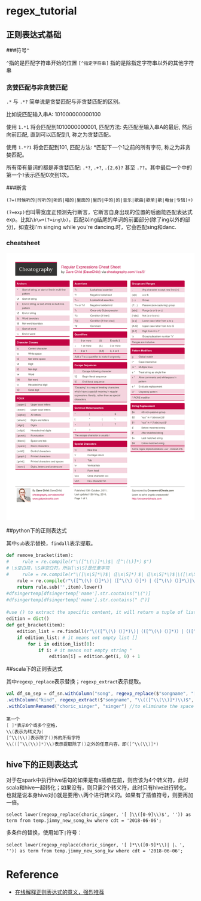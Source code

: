 # regex_tutorial

## 正则表达式基础

###符号`^`

`^`指的是匹配字符串开始的位置
`[^指定字符串]` 指的是除指定字符串以外的其他字符串

### 贪婪匹配与非贪婪匹配

`.*` 与 `.*?`
简单说是贪婪匹配与非贪婪匹配的区别。

比如说匹配输入串A: 101000000000100

使用 `1.*1` 将会匹配到1010000000001, 匹配方法: 先匹配至输入串A的最后, 然后向前匹配, 直到可以匹配到1, 称之为贪婪匹配。

使用 `1.*?1` 将会匹配到101, 匹配方法: *匹配下一个1之前的所有字符, 称之为非贪婪匹配。

所有带有量词的都是非贪婪匹配: `.*?`, `.+?`, `.{2,6}?` 甚至 `.??`。其中最后一个中的第一个`?`表示匹配0次到1次。

###断言

`(?=(时候听的|时听的|听的|唱的|里面的|里的|中的|的|音乐|歌曲|歌单|歌|电台|专辑)+)`

`(?=exp)`也叫零宽度正预测先行断言，它断言自身出现的位置的后面能匹配表达式exp。比如`\b\w+(?=ing\b)`，匹配以ing结尾的单词的前面部分(除了ing以外的部分)，如查找I'm singing while you're dancing.时，它会匹配sing和danc.

### cheatsheet

![](picture/cheat_sheet.png)

##python下的正则表达式

其中`sub`表示替换，`findall`表示提取。

```python
def remove_bracket(item):
#     rule = re.compile(r"\([^\(\)]*\)$|（[^\(\)]*）$")
# \s空白符，\S非空白符，所以[\s\S]是任意字符
#     rule = re.compile(r"\([\s\S]*\)$|（[\s\S]*）$|（[\s\S]*\)$|\([\s\S]*）$")
    rule = re.compile(r"\([^\(\)（）]*\)|（[^\(\)（）]*）|（[^\(\)（）]*\)|\([^\(\)（）]*）")
    return rule.sub('',item).lower()
#dfsingertemp[dfsingertemp['name'].str.contains("\(")]
#dfsingertemp[dfsingertemp['name'].str.contains("（")]

#use () to extract the specific content, it will return a tuple of list
edition = dict()
def get_bracket(item):
    edition_list = re.findall(r"\(([^\(\)（）]*)\)|（([^\(\)（）]*)）|（([^\(\)（）]*)\)|\(([^\(\)（）]*)）", item)
    if edition_list: # it means not empty list []
        for i in edition_list[0]:
            if i: # it means not empty string "
                edition[i] = edition.get(i, 0) + 1
```



##scala下的正则表达式

其中`regexp_replace`表示替换；`regexp_extract`表示提取。

```scala
val df_sn_sep = df_sn.withColumn("song", regexp_replace($"songname", "[ ]*\\([^\\(\\)]*\\)$", ""))
.withColumn("kind", regexp_extract($"songname", "\\(([^\\(\\)]*)\\)$", 1))
.withColumnRenamed("choric_singer", "singer") //to eliminate the space effect

第一个
[ ]*表示0个或多个空格，
\\(表示为转义为(
[^\\(\\)]表示除了()外的所有字符
\\(([^\\(\\)]*)\\)表示提取除了()之外的任意内容，即([^\\(\\)]*)
```





## hive下的正则表达式

对于在spark中执行hive语句的如果是有s插值在前，则应该为4个转义符，此时scala和hive一起转化；如果没有，则只需2个转义符，此时只有hive进行转化。
也就是说本身hive对()就是要用`\\`两个进行转义的。如果有了插值符号，则要再加一倍。

```hive
select lower(regexp_replace(choric_singer, '[ ]\\([0-9]\\)$', '')) as term from temp.jimmy_new_song_kw where cdt = '2018-06-06';
```

多条件的替换，使用如下`|`符号：
```hive
select lower(regexp_replace(choric_singer, '[ ]*\\([0-9]*\\)| |、', '')) as term from temp.jimmy_new_song_kw where cdt = '2018-06-06';
```



# Reference

- [在线解释正则表达式的意义，强烈推荐](https://regex101.com/#python)